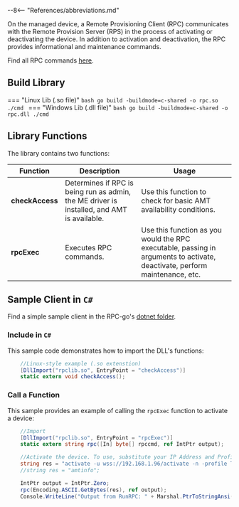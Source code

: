 --8<-- "References/abbreviations.md"

On the managed device, a Remote Provisioning Client (RPC) communicates with the Remote Provision Server (RPS) in the process of activating or deactivating the device. In addition to activation and deactivation, the RPC provides informational and maintenance commands. 

Find all RPC commands [here](./commandsRPC.md).


## Build Library

=== "Linux Lib (.so file)"
    ``` bash
    go build -buildmode=c-shared -o rpc.so ./cmd 
    ```
=== "Windows Lib (.dll file)"
    ``` bash
    go build -buildmode=c-shared -o rpc.dll ./cmd
    ```

## Library Functions

The library contains two functions:

| Function | Description | Usage |
| ------------- | ------------------ | ------------ |
| **checkAccess**  | Determines if RPC is being run as admin, the ME driver is installed, and AMT is available. | Use this function to check for basic AMT availability conditions.|
| **rpcExec**  | Executes RPC commands. | Use this function as you would the RPC executable, passing in arguments to activate, deactivate, perform maintenance, etc. |

## Sample Client in `C#`

Find a simple sample client in the RPC-go's [dotnet folder](https://github.com/open-amt-cloud-toolkit/rpc-go/tree/main/samples/dotnet). 

### Include in `C#`

This sample code demonstrates how to import the DLL's functions:

``` c#
    //Linux-style example (.so extenstion)
    [DllImport("rpclib.so", EntryPoint = "checkAccess")]
    static extern void checkAccess();
```

### Call a Function

This sample provides an example of calling the `rpcExec` function to activate a device:

``` c#
    //Import
    [DllImport("rpclib.so", EntryPoint = "rpcExec")]
    static extern string rpc([In] byte[] rpccmd, ref IntPtr output);

    //Activate the device. To use, substitute your IP Address and Profile Name below.
    string res = "activate -u wss://192.168.1.96/activate -n -profile Test_Profile";
    //string res = "amtinfo";

    IntPtr output = IntPtr.Zero;
    rpc(Encoding.ASCII.GetBytes(res), ref output);
    Console.WriteLine("Output from RunRPC: " + Marshal.PtrToStringAnsi(output));

```
